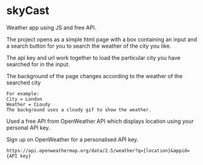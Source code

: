 # skyCast
Weather app using JS and free API.

The project opens as a simple html page with a box containing an input and a search button for you to search the weather of the city you like.

The api key and url work together to load the particular city you have searched for in the input.

The background of the page changes according to the weather of the searched city 

```
For example:
City = London
Weather = CLoudy
The background uses a cloudy gif to show the weather.
```

Used a free API from OpenWeather API which displays location using your personal API key.

Sign up on OpenWeather for a personalised API key.
```
https://api.openweathermap.org/data/2.5/weather?q={location}&appid={API key}
```
